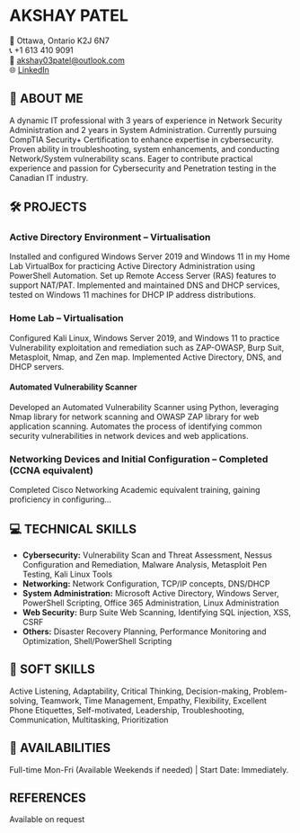 # AKSHAY PATEL

📍 Ottawa, Ontario K2J 6N7  
📞 +1 613 410 9091  
📧 akshay03patel@outlook.com  
🌐 [LinkedIn](https://www.linkedin.com/in/akshay-patel-2303/)

## :briefcase: ABOUT ME
A dynamic IT professional with 3 years of experience in Network Security Administration and 2 years in System Administration. Currently pursuing CompTIA Security+ Certification to enhance expertise in cybersecurity. Proven ability in troubleshooting, system enhancements, and conducting Network/System vulnerability scans. Eager to contribute practical experience and passion for Cybersecurity and Penetration testing in the Canadian IT industry.

## :hammer_and_wrench: PROJECTS

### Active Directory Environment – Virtualisation
Installed and configured Windows Server 2019 and Windows 11 in my Home Lab VirtualBox for practicing Active Directory Administration using PowerShell Automation. Set up Remote Access Server (RAS) features to support NAT/PAT. Implemented and maintained DNS and DHCP services, tested on Windows 11 machines for DHCP IP address distributions.

### Home Lab – Virtualisation
Configured Kali Linux, Windows Server 2019, and Windows 11 to practice Vulnerability exploitation and remediation such as ZAP-OWASP, Burp Suit, Metasploit, Nmap, and Zen map. Implemented Active Directory, DNS, and DHCP servers.

#### Automated Vulnerability Scanner
Developed an Automated Vulnerability Scanner using Python, leveraging Nmap library for network scanning and OWASP ZAP library for web application scanning. Automates the process of identifying common security vulnerabilities in network devices and web applications.

### Networking Devices and Initial Configuration – Completed (CCNA equivalent)
Completed Cisco Networking Academic equivalent training, gaining proficiency in configuring...

## :computer: TECHNICAL SKILLS
- **Cybersecurity:** Vulnerability Scan and Threat Assessment, Nessus Configuration and Remediation, Malware Analysis, Metasploit Pen Testing, Kali Linux Tools
- **Networking:** Network Configuration, TCP/IP concepts, DNS/DHCP
- **System Administration:** Microsoft Active Directory, Windows Server, PowerShell Scripting, Office 365 Administration, Linux Administration
- **Web Security:** Burp Suite Web Scanning, Identifying SQL injection, XSS, CSRF
- **Others:** Disaster Recovery Planning, Performance Monitoring and Optimization, Shell/PowerShell Scripting

## :raised_hands: SOFT SKILLS
Active Listening, Adaptability, Critical Thinking, Decision-making, Problem-solving, Teamwork, Time Management, Empathy, Flexibility, Excellent Phone Etiquettes, Self-motivated, Leadership, Troubleshooting, Communication, Multitasking, Prioritization

## :calendar: AVAILABILITIES
Full-time Mon-Fri (Available Weekends if needed) | Start Date: Immediately.

## REFERENCES
Available on request
